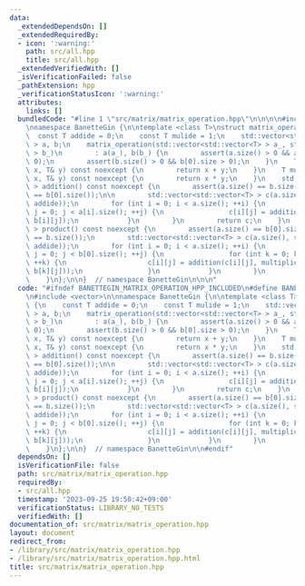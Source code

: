 ```yaml
---
data:
  _extendedDependsOn: []
  _extendedRequiredBy:
  - icon: ':warning:'
    path: src/all.hpp
    title: src/all.hpp
  _extendedVerifiedWith: []
  _isVerificationFailed: false
  _pathExtension: hpp
  _verificationStatusIcon: ':warning:'
  attributes:
    links: []
  bundledCode: "#line 1 \"src/matrix/matrix_operation.hpp\"\n\n\n\n#include <vector>\n\
    \nnamespace BanetteGin {\n\ntemplate <class T>\nstruct matrix_operation {\n  \
    \  const T addide = 0;\n    const T mulide = 1;\n    std::vector<std::vector<T>\
    \ > a, b;\n    matrix_operation(std::vector<std::vector<T> > a_, std::vector<std::vector<T>\
    \ > b_)\n        : a(a_), b(b_) {\n        assert(a.size() > 0 && a[0].size >\
    \ 0);\n        assert(b.size() > 0 && b[0].size > 0);\n    }\n    T addition(T&\
    \ x, T& y) const noexcept {\n        return x + y;\n    }\n    T multiplication(T&\
    \ x, T& y) const noexcept {\n        return x * y;\n    }\n    std::vector<std::vector<T>\
    \ > addition() const noexcept {\n        assert(a.size() == b.size() && a[0].size()\
    \ == b[0].size());\n\n        std::vector<std::vector<T> > c(a.size(), std::vector<T>(a[0].size(),\
    \ addide));\n        for (int i = 0; i < a.size(); ++i) {\n            for (int\
    \ j = 0; j < a[i].size(); ++j) {\n                c[i][j] = addition(a[i][j],\
    \ b[i][j]);\n            }\n        }\n        return c;\n    }\n    std::vector<std::vector<T>\
    \ > product() const noexcept {\n        assert(a.size() == b[0].size() && a[0].size()\
    \ == b.size());\n        std::vector<std::vector<T> > c(a.size(), std::vector<T>(b[0].size(),\
    \ addide));\n        for (int i = 0; i < a.size(); ++i) {\n            for (int\
    \ j = 0; j < b[0].size(); ++j) {\n                for (int k = 0; k < b.size();\
    \ ++k) {\n                    c[i][j] = addition(c[i][j], multiplication(a[i][k],\
    \ b[k][j]));\n                }\n            }\n        }\n        return c;\n\
    \    }\n};\n\n}  // namespace BanetteGin\n\n\n"
  code: "#ifndef BANETTEGIN_MATRIX_OPERATION_HPP_INCLUDED\n#define BANETTEGIN_MATRIX_OPERATION_HPP_INCLUDED\n\
    \n#include <vector>\n\nnamespace BanetteGin {\n\ntemplate <class T>\nstruct matrix_operation\
    \ {\n    const T addide = 0;\n    const T mulide = 1;\n    std::vector<std::vector<T>\
    \ > a, b;\n    matrix_operation(std::vector<std::vector<T> > a_, std::vector<std::vector<T>\
    \ > b_)\n        : a(a_), b(b_) {\n        assert(a.size() > 0 && a[0].size >\
    \ 0);\n        assert(b.size() > 0 && b[0].size > 0);\n    }\n    T addition(T&\
    \ x, T& y) const noexcept {\n        return x + y;\n    }\n    T multiplication(T&\
    \ x, T& y) const noexcept {\n        return x * y;\n    }\n    std::vector<std::vector<T>\
    \ > addition() const noexcept {\n        assert(a.size() == b.size() && a[0].size()\
    \ == b[0].size());\n\n        std::vector<std::vector<T> > c(a.size(), std::vector<T>(a[0].size(),\
    \ addide));\n        for (int i = 0; i < a.size(); ++i) {\n            for (int\
    \ j = 0; j < a[i].size(); ++j) {\n                c[i][j] = addition(a[i][j],\
    \ b[i][j]);\n            }\n        }\n        return c;\n    }\n    std::vector<std::vector<T>\
    \ > product() const noexcept {\n        assert(a.size() == b[0].size() && a[0].size()\
    \ == b.size());\n        std::vector<std::vector<T> > c(a.size(), std::vector<T>(b[0].size(),\
    \ addide));\n        for (int i = 0; i < a.size(); ++i) {\n            for (int\
    \ j = 0; j < b[0].size(); ++j) {\n                for (int k = 0; k < b.size();\
    \ ++k) {\n                    c[i][j] = addition(c[i][j], multiplication(a[i][k],\
    \ b[k][j]));\n                }\n            }\n        }\n        return c;\n\
    \    }\n};\n\n}  // namespace BanetteGin\n\n#endif"
  dependsOn: []
  isVerificationFile: false
  path: src/matrix/matrix_operation.hpp
  requiredBy:
  - src/all.hpp
  timestamp: '2023-09-25 19:50:42+09:00'
  verificationStatus: LIBRARY_NO_TESTS
  verifiedWith: []
documentation_of: src/matrix/matrix_operation.hpp
layout: document
redirect_from:
- /library/src/matrix/matrix_operation.hpp
- /library/src/matrix/matrix_operation.hpp.html
title: src/matrix/matrix_operation.hpp
---
```


